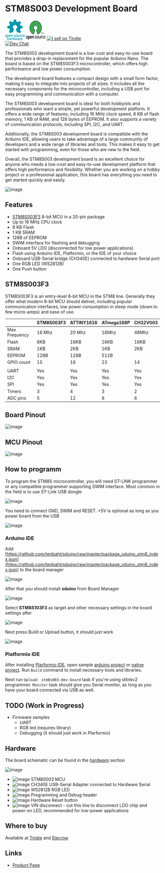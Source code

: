 # STM8S003 Development Board

![Open Source Hardware](/doc/images/open-source-hardware-logo.png)
![Open Source Software](/doc/images/open-source-software-logo.png)
<a href="https://www.tindie.com/stores/sonocotta/?ref=offsite_badges&utm_source=sellers_andrey-malyshenko&utm_medium=badges&utm_campaign=badge_medium"><img src="https://d2ss6ovg47m0r5.cloudfront.net/badges/tindie-mediums.png" alt="I sell on Tindie" width="150" height="78"></a>
<br />
[![Dev Chat](https://img.shields.io/discord/1233306441469657140?logo=discord&label=discord&style=flat-square)](https://discord.gg/PtnaAaQMpS)

The STM8S003 development board is a low-cost and easy-to-use board that provides a drop-in replacement for the popular Arduino Nano. The board is based on the STM8S003F3 microcontroller, which offers high performance and low power consumption.

The development board features a compact design with a small form factor, making it easy to integrate into projects of all sizes. It includes all the necessary components for the microcontroller, including a USB port for easy programming and communication with a computer.

The STM8S003 development board is ideal for both hobbyists and professionals who want a simple, yet powerful development platform. It offers a wide range of features, including 16 MHz clock speed, 8 KB of flash memory, 1 KB of RAM, and 128 bytes of EEPROM. It also supports a variety of communication protocols, including SPI, I2C, and UART.

Additionally, the STM8S003 development board is compatible with the Arduino IDE, allowing users to take advantage of a large community of developers and a wide range of libraries and tools. This makes it easy to get started with programming, even for those who are new to the field.

Overall, the STM8S003 development board is an excellent choice for anyone who needs a low-cost and easy-to-use development platform that offers high performance and flexibility. Whether you are working on a hobby project or a professional application, this board has everything you need to get started quickly and easily.

![image](https://user-images.githubusercontent.com/5459747/231289408-4b4df2d3-ba5c-4a9d-8f13-00d72a6a58a7.png)

## Features

- [STM8S003F3](https://www.st.com/en/microcontrollers-microprocessors/stm8s003f3.html) 8-bit MCU in a 20-pin package
- Up to 16 MHz CPU clock
- 8 KB Flash
- 1 KB SRAM
- 128B of EEPROM 
- SWIM interface for flashing and debugging
- Onboard 5V LDO (disconnected for low power applications)
- Flash using Arduino IDE, Platformio, or the IDE of your choice
- Onboard USB-Serial bridge (CH340E) connected to hardware Serial port
- One RGB LED (WS2812B)
- One Push button

## STM8S003F3

STM8S003F3 is an entry-level 8-bit MCU in the STM8 line. Generally they offer what modern 8-bit MCU should deliver, including popular communication interfaces, low power consumption in sleep mode (down to few micro-amps) and ease of use.

|               |STM8S003F3| ATTINY1616 | ATmega168P | CH32V003   |
|---------------|----------|------------|------------|------------|
| Max Frequency | 16 Mhz   | 20 Mhz     | 16Mhz      | 48Mhz      |
| Flash         | 8KB      | 16KB       | 16KB       | 16KB       |
| SRAM          | 1KB      | 2KB        | 1KB        | 2KB        |
| EEPROM        | 128B     | 128B       | 512B       |            |
| GPIO count    | 15       | 18         | 23         | 14         |
|               |          |            |            |            |
| UART          | Yes      | Yes        | Yes        | Yes        |
| I2C           | Yes      | Yes        | Yes        | Yes        |
| SPI           | Yes      | Yes        | Yes        | Yes        |
| Timers        | 3        | 4          | 3          | 2          |
| ADC pins      | 5        | 12         | 8          | 6          |

## Board Pinout

![image](https://github.com/sonocotta/stm8s003-dev-board/assets/5459747/45ed0a8f-a25d-4bd4-a148-2691da45e4e8)

## MCU Pinout 

![image](https://github.com/sonocotta/stm8s003-dev-board/assets/5459747/c9f1920d-3b20-4dc9-bd7b-12b9478671d3)

## How to programm

To program the STM8S microcontroller, you will need ST-LINK programmer or any compatible programmer supporting SWIM interface. Most common in the field is to use ST-Link USB dongle

![image](https://github.com/sonocotta/stm8s003-dev-board/assets/5459747/8ad6dacd-b6f9-460d-8f93-675791bfa880)

You need to connect GND, SWIM and RESET. +5V is optional as long as you power board from the USB

![image](https://github.com/sonocotta/stm8s003-dev-board/assets/5459747/3ae82208-da56-4e56-a6ae-d475589cb3b9)

### Arduino IDE

Add [https://github.com/tenbaht/sduino/raw/master/package_sduino_stm8_index.json](https://github.com/tenbaht/sduino/raw/master/package_sduino_stm8_index.json) to the board manager

![image](https://github.com/sonocotta/stm8s003-dev-board/assets/5459747/848c1d02-bcef-44e4-8aa7-0268ce2bbb41)

After that you should install **sduino** from Board Manager

![image](https://github.com/sonocotta/stm8s003-dev-board/assets/5459747/06826c66-ae04-4d27-8ccf-7e85def975dd)

Select **STM8S103F3** as target and other necessary settings in the board settings after

![image](https://github.com/sonocotta/stm8s003-dev-board/assets/5459747/aba9733c-d2da-422f-8c37-b8b57fe73110)

Next press Build or Upload button, it should just work

![image](https://github.com/sonocotta/stm8s003-dev-board/assets/5459747/1c6556ca-1988-452f-b325-d9659b8f1dc5)

### Platformio IDE
 
After installing [Plarformio IDE](https://platformio.org/platformio-ide), open sample [arduino project](/firmware/stm8-blink-arduino) or [native project](/firmware/stm8-blink-native). Run `Build` command to install necessary tools and libraries. 

Next run `Upload: stm8s003-dev-board` task if you're using stlinkv2 programmer. `Monitor` task should give you Serial monitor, as long as you have your board connected via USB as well.

## TODO (Work in Progress)

- Firmware samples
  - UART
  - RGB led (requires library)
  - Debugging (it should just work in Plarformio)  

## Hardware

The board schematic can be found in the [hardware](/hardware) section

![image](https://github.com/sonocotta/stm8s003-dev-board/assets/5459747/6fb33c9c-5b36-4d92-8bd5-f986b710f759)

- ![image](https://user-images.githubusercontent.com/5459747/206929567-5a68f822-1172-459c-bb34-64ab1ee2019c.png) STM8S003 MCU 
- ![image](https://user-images.githubusercontent.com/5459747/206929597-8f1b7a41-9ef4-4301-9d88-fdd6952fe900.png) CH340E USB-Serial Adapter connected to Hardware Serial
- ![image](https://user-images.githubusercontent.com/5459747/206929650-72bfa8ba-716a-4830-ae14-a2c6ddff8830.png) WS2812B RGB LED
- ![image](https://user-images.githubusercontent.com/5459747/206929704-bb9a66ee-7e48-4c81-87f7-1f0c60d1a02f.png) Programming and Debug header
- ![image](https://user-images.githubusercontent.com/5459747/206929744-5f7abffb-341e-49c9-8988-01835a2045a8.png) Hardware Reset button
- ![image](https://user-images.githubusercontent.com/5459747/206929801-e55e502e-bdce-4d85-a376-3268b96dc5e2.png) VIN disconnect - cut this line to disconnect LDO chip and power-on LED, recommended for low-power applications

## Where to buy

Available at [Tindie](https://www.tindie.com/products/sonocotta/stm8s003-development-board/) and [Elecrow](https://www.elecrow.com/stm8s003-development-board.html)

## Links

- [Product Page](https://www.st.com/en/microcontrollers-microprocessors/stm8s003f3.html)
